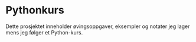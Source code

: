 # Pythonkurs
Dette prosjektet inneholder øvingsoppgaver, eksempler og notater jeg lager mens jeg følger et Python-kurs.